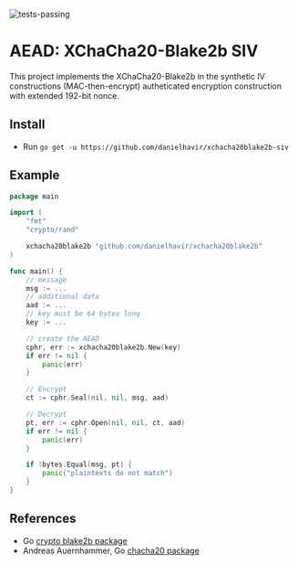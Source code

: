 ![tests-passing](https://danielhavir.github.io/badges/7b10a2ec99832a186dac8cc279a45d3e/tests_passing.svg)

# AEAD: XChaCha20-Blake2b SIV
This project implements the XChaCha20-Blake2b in the synthetic IV constructions (MAC-then-encrypt) autheticated encryption construction with extended 192-bit nonce.

## Install
* Run `go get -u https://github.com/danielhavir/xchacha20blake2b-siv`

## Example
```go
package main

import (
    "fmt"
    "crypto/rand"

    xchacha20blake2b "github.com/danielhavir/xchacha20blake2b"
)

func main() {
    // message
    msg := ...
    // additional data
    aad := ...
    // key must be 64 bytes long
    key := ...

    // create the AEAD
    cphr, err := xchacha20blake2b.New(key)
    if err != nil {
        panic(err)
    }

    // Encrypt
    ct := cphr.Seal(nil, nil, msg, aad)

    // Decrypt
    pt, err := cphr.Open(nil, nil, ct, aad)
    if err != nil {
        panic(err)
    }

    if !bytes.Equal(msg, pt) {
        panic("plaintexts do not match")
    }
}
```

## References
* Go [crypto blake2b package](https://godoc.org/golang.org/x/crypto/blake2b)
* Andreas Auernhammer, Go [chacha20 package](https://github.com/aead/chacha20)
